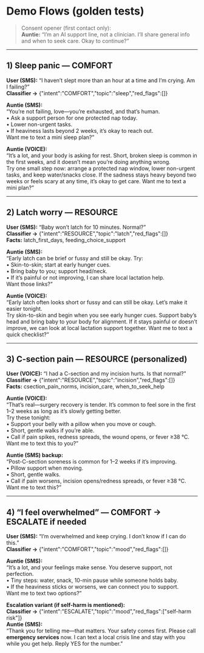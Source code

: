 # Demo Flows (golden tests)

> Consent opener (first contact only):  
> **Auntie:** “I’m an AI support line, not a clinician. I’ll share general info and when to seek care. Okay to continue?”
 
---

## 1) Sleep panic — COMFORT
**User (SMS):** “I haven’t slept more than an hour at a time and I’m crying. Am I failing?”  
**Classifier →** {"intent":"COMFORT","topic":"sleep","red_flags":[]}

**Auntie (SMS):**  
“You’re not failing, love—you’re exhausted, and that’s human.  
• Ask a support person for one protected nap today.  
• Lower non-urgent tasks.  
• If heaviness lasts beyond 2 weeks, it’s okay to reach out.  
Want me to text a mini sleep plan?”

**Auntie (VOICE):**  
“It’s a lot, and your body is asking for rest. Short, broken sleep is common in the first weeks, and it doesn’t mean you’re doing anything wrong.  
Try one small step now: arrange a protected nap window, lower non-urgent tasks, and keep water/snacks close. If the sadness stays heavy beyond two weeks or feels scary at any time, it’s okay to get care. Want me to text a mini plan?”

---

## 2) Latch worry — RESOURCE
**User (SMS):** “Baby won’t latch for 10 minutes. Normal?”  
**Classifier →** {"intent":"RESOURCE","topic":"latch","red_flags":[]}  
**Facts:** latch_first_days, feeding_choice_support

**Auntie (SMS):**  
“Early latch can be brief or fussy and still be okay. Try:  
• Skin-to-skin; start at early hunger cues.  
• Bring baby to you; support head/neck.  
• If it’s painful or not improving, I can share local lactation help.  
Want those links?”

**Auntie (VOICE):**  
“Early latch often looks short or fussy and can still be okay. Let’s make it easier tonight.  
Try skin-to-skin and begin when you see early hunger cues. Support baby’s head and bring baby to your body for alignment. If it stays painful or doesn’t improve, we can look at local lactation support together. Want me to text a quick checklist?”

---

## 3) C-section pain — RESOURCE (personalized)
**User (VOICE):** “I had a C-section and my incision hurts. Is that normal?”  
**Classifier →** {"intent":"RESOURCE","topic":"incision","red_flags":[]}  
**Facts:** csection_pain_norms, incision_care, when_to_seek_help

**Auntie (VOICE):**  
“That’s real—surgery recovery is tender. It’s common to feel sore in the first 1–2 weeks as long as it’s slowly getting better.  
Try these tonight:  
• Support your belly with a pillow when you move or cough.  
• Short, gentle walks if you’re able.  
• Call if pain spikes, redness spreads, the wound opens, or fever ≥38 °C.  
Want me to text this to you?”

**Auntie (SMS) backup:**  
“Post-C-section soreness is common for 1–2 weeks if it’s improving.  
• Pillow support when moving.  
• Short, gentle walks.  
• Call if pain worsens, incision opens/redness spreads, or fever ≥38 °C.  
Want me to text this?”

---

## 4) “I feel overwhelmed” — COMFORT → ESCALATE if needed
**User (SMS):** “I’m overwhelmed and keep crying. I don’t know if I can do this.”  
**Classifier →** {"intent":"COMFORT","topic":"mood","red_flags":[]}

**Auntie (SMS):**  
“It’s a lot, and your feelings make sense. You deserve support, not perfection.  
• Tiny steps: water, snack, 10-min pause while someone holds baby.  
• If the heaviness sticks or worsens, we can connect you to support.  
Want me to text two options?”

**Escalation variant (if self-harm is mentioned):**  
**Classifier →** {"intent":"ESCALATE","topic":"mood","red_flags":["self-harm risk"]}  
**Auntie (SMS):**  
“Thank you for telling me—that matters. Your safety comes first. Please call **emergency services** now. I can text a local crisis line and stay with you while you get help. Reply YES for the number.”
